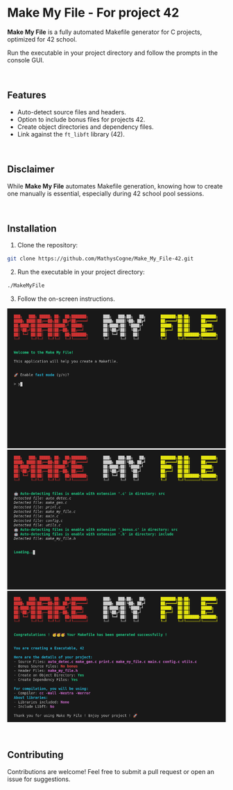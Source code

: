 # Make My File - For project 42

**Make My File** is a fully automated Makefile generator for C projects, optimized for 42 school.

Run the executable in your project directory and follow the prompts in the console GUI.


&nbsp;

## Features

- Auto-detect source files and headers.
- Option to include bonus files for projects 42.
- Create object directories and dependency files.
- Link against the `ft_libft` library (42).

&nbsp;

## Disclaimer

While **Make My File** automates Makefile generation, knowing how to create one manually is essential, especially during 42 school pool sessions.


&nbsp;

## Installation

1. Clone the repository:
```bash
git clone https://github.com/MathysCogne/Make_My_File-42.git
```
2. Run the executable in your project directory:
```bash
./MakeMyFile
```
3. Follow the on-screen instructions.

<img src="screenshots/config_screen.png" alt="Configuration Screen" width="550" height="auto"/>
<img src="screenshots/auto_detec_screen.png" alt="Automatic Detection" width="550" height="auto"/>
<img src="screenshots/end_screen.png" alt="End Screen" width="550" height="auto"/>

&nbsp;

## Contributing

Contributions are welcome! Feel free to submit a pull request or open an issue for suggestions.

&nbsp;
